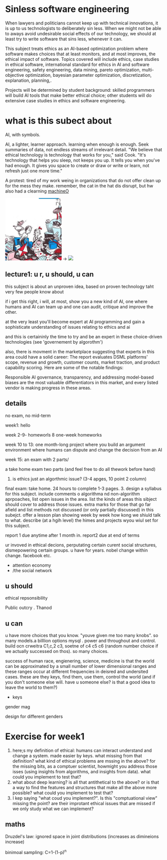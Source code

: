 
#  Sinless software engineering

When lawyers and politicians cannot keep up with technical innovations, it is up to us technologists to deliberately sin less.  When  we might not be able to aways avoid undesirable  social effects of our technology, we should at least try to write software that sins less, whenever it can. 

 This subject treats ethics as an AI-based optimization problem where software makes  choices that at least monitors, and at most improves, the ethical impact of software. Topics covered will include ethics, case studies in ethical software, international standard for ethics in AI and software engineering, safety engineering, data mining, pareto optimization, multi-objective optimization,   bayesian parameter optimization, discretization, explanation, planning,. 

Projects will be determined by student background: skilled programmers will build AI tools that make better ethical choice; other students will do extensive case studies in ethics and software engineering. 

# what is this subect about

AI, with symbols.

AI, a lighter, learner approach.
learning when enough is enough. Seek summaries of data, not endless 
streams of irrelevant detail.
"We believe that ethical technology is technology
that works for you," said Cook. "It's technology that helps you
sleep, not keeps you up. It tells you when you've had enough. It
gives you space to create or draw or write or learn, not refresh
just one more time."


A protest: tired of my work weing in organizations
that
do not offer clean up for 
the mess they make. remember, the cat in the hat dis disrupt, but hw also had a
clearning [machineO](machineO)

<img src="/docs/pdf/mess.png" height=200>  &rarr;
<img src="https://thenewswheel.com/wp-content/uploads/2018/02/Cat-in-the-Hat-Clean.jpg" 
height=200>

## lecture1: u r, u should, u can

this subject is about an unproven idea, based on
proven technology taht very few people know about

if i get this right, i will, at most, show you a new kind
of AI, one where humans and AI can team up and one
can audit, critique and improve the other.

at the very least you'll become expert at AI programming
and gain a sophisticate understanding of issues relating to
ethics and ai

and this is certaininly the  time to try and be an expert in these choice-driven technologies (see 'governement by algorothm')

also, there is movment in the marketplace suggesting that experts in this  area could have a solid career:
The report evaluates DSML platforms’ scope, revenue and growth,
customer counts, market traction, and product capability scoring.
Here are some of the notable findings:

Responsible AI governance, transparency, and addressing model-based
biases are the most valuable differentiators in this market, and
every listed vendor is making progress in these areas.


## details
no exam, no mid-term

week1: hello

week  2-9- homeworls
8 one-week homeworks

week 10 to  13:
one month-long project where you build an argument environment
where humans can dispute and change the decision from an AI

week 15: an exam with 2 parts/

a take home exam two parts (and feel free to do all thework before hand)
1. is ethics just an algorthmic issue?  (3-4 apges, 10 point 2 column)

final exam: take home. 24 hours to  complete
1-3 pages.
3. design a syllabus for this subject.  include comments o algorithma nd non-algorithm aprpoaches, list open issues
in the area. list the kinds of areas this sibject should cover to address those issues. extra marks for those that
go far afield and list methods not discussed (or only partially discussed) in this subejct. offer a lesson  plan 
showing week by week how kong we shiuld talk to what. describe (at a hgih level) the himes and projects wyou wiul set for this
subject.

report 1 due anytime after 1 month in. report2 due at end of
terms

ur invoved in ethical decions,  perputating certain curent  social structures, dismepowering certain groups. u have for years. nobel change within change. facebook etc.

- attention economy
- /the social network

## u should

ethical repsonsibility

Public outcry . Thanod

## u can

u have more choices that you know. "youve given me too many knobs".  so many models.a billlion options mysql . power and throughout and control.  build ocn crweitra C1,c,2 c3, soetne of c4 c5 c6 (random number choice if we actually successed on thos). so many choices.

success of human race, engienering, science, medicine is that the world can be approximated by a small number of lower dimensional ranges and these ranges occur at different frequencies in deisred and undersited cases. these are they keys, find them, use them, control the world (and if you don't someone else will. have u someone else? is that a good idea to leave the world to them?)

- keys

gender mag

design for different genders


# Exercise for week1

1. here;s my definition of ethical: humans can interact understand and change a system. made easier by keys. what missing from that definition? what kind of ethical problems are mssing in the above? for the missing bits, as a comptuer scientist, howmight you address those isses (using insights from algorithms, and insights from data). what could you implement to test that?
2. what about deep learning? is all that antithetical to the above? or is that a way to find the features and structures that make all the above more possible? what could you implement to test that?
3. I kep saying "what coud you implement?". Is this "comptuational view" missing the point? are their improtant ethical issues that are missed if we only study what we can implement?

## maths

Druzdel's law: ignored space in joint distributions (increases as dimineions increase)

binimoal sampling: C=1-(1-p)<sup>n</sup>


